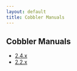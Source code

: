 ```yaml
---
layout: default
title: Cobbler Manuals
---
```

## Cobbler Manuals

* <a href="/manuals/2.4.0">2.4.x</a>
* <a href="/manuals/2.2.3">2.2.x</a>
